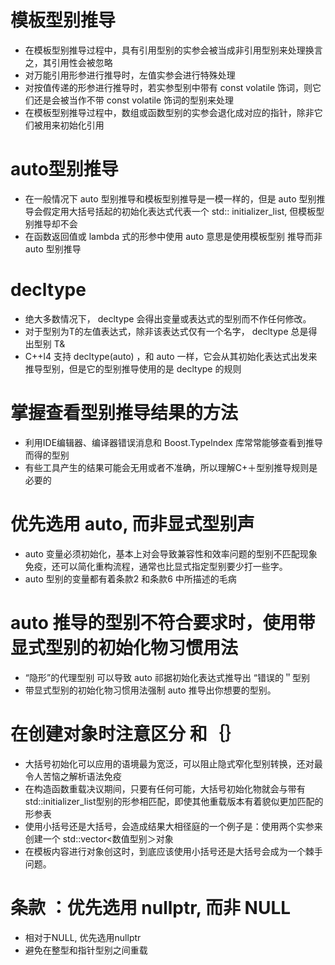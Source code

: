 # 模板型别推导
* 在模板型别推导过程中，具有引用型别的实参会被当成非引用型别来处理换言之，其引用性会被忽略
* 对万能引用形参进行推导时，左值实参会进行特殊处理
* 对按值传递的形参进行推导时，若实参型别中带有 const volatile 饰词，则它们还是会被当作不带 const volatile 饰词的型别来处理
* 在模板型别推导过程中，数组或函数型别的实参会退化成对应的指针，除非它们被用来初始化引用

# auto型别推导
* 在一般情况下 auto 型别推导和模板型别推导是一模一样的，但是 auto 型别推导会假定用大括号括起的初始化表达式代表一个 std:: initializer_list, 但模板型别推导却不会
* 在函数返回值或 lambda 式的形参中使用 auto 意思是使用模板型别 推导而非auto 型别推导

# decltype
* 绝大多数情况下， decltype 会得出变量或表达式的型别而不作任何修改。
* 对于型别为T的左值表达式，除非该表达式仅有一个名字， decltype 总是得出型别 T&
* C++l4 支持 decltype(auto) ，和 auto 一样，它会从其初始化表达式出发来推导型别，但是它的型别推导使用的是 decltype 的规则

# 掌握查看型别推导结果的方法
* 利用IDE编辑器、编译器错误消息和 Boost.Typelndex 库常常能够查看到推导而得的型别
* 有些工具产生的结果可能会无用或者不准确，所以理解C+＋型别推导规则是必要的

# 优先选用 auto, 而非显式型别声
* auto 变量必须初始化，基本上对会导致兼容性和效率问题的型别不匹配现象免疫，还可以简化重构流程，通常也比显式指定型别要少打一些字。
* auto 型别的变量都有着条款2 和条款6 中所描述的毛病

# auto 推导的型别不符合要求时，使用带显式型别的初始化物习惯用法
* “隐形”的代理型别 可以导致 auto 祁据初始化表达式推导出 “错误的＂型别
* 带显式型别的初始化物习惯用法强制 auto 推导出你想要的型别。

# 在创建对象时注意区分 和｛｝
* 大括号初始化可以应用的语境最为宽泛，可以阻止隐式窄化型别转换，还对最令人苦恼之解析语法免疫
* 在构造函数重载决议期间，只要有任何可能，大括号初始化物就会与带有std::initializer_list型别的形参相匹配，即使其他重载版本有着貌似更加匹配的形参表
* 使用小括号还是大括号，会造成结果大相径庭的一个例子是：使用两个实参来创建一个 std::vector<数值型别＞对象
* 在模板内容进行对象创这时，到底应该使用小括号还是大括号会成为一个棘手问题。

# 条款 ：优先选用 nullptr, 而非 NULL
* 相对于NULL, 优先选用nullptr 
* 避免在整型和指针型别之间重载